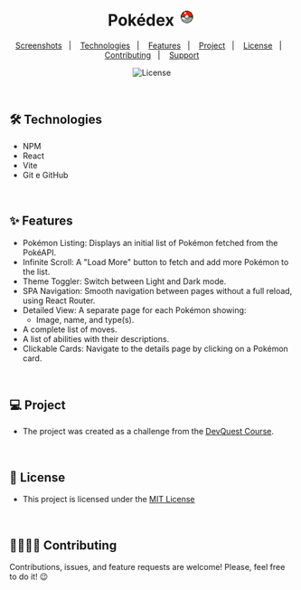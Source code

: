 <h1 align="center"> Pokédex <img src="./src/img/pokeball-success.gif"></h1>

<p align="center">  
  <a href="#-screenshots">Screenshots</a>&nbsp;&nbsp;&nbsp;|&nbsp;&nbsp;&nbsp;
  <a href="#-technologies">Technologies</a>&nbsp;&nbsp;&nbsp;|&nbsp;&nbsp;&nbsp;
  <a href="#-features">Features</a>&nbsp;&nbsp;&nbsp;|&nbsp;&nbsp;&nbsp;
  <a href="#-project">Project</a>&nbsp;&nbsp;&nbsp;|&nbsp;&nbsp;&nbsp;
  <a href="#-license">License</a>&nbsp;&nbsp;&nbsp;|&nbsp;&nbsp;&nbsp;
  <a href="#-contributing">Contributing</a>&nbsp;&nbsp;&nbsp;|&nbsp;&nbsp;&nbsp;
  <a href="#support">Support</a>  
</p>

<p align="center">
  <img alt="License" src="https://img.shields.io/static/v1?label=license&message=MIT&color=c920c9&labelColor=000000">
</p>

<br>

## 🛠 Technologies

- NPM
- React
- Vite
- Git e GitHub

<br>

## ✨ Features

- Pokémon Listing: Displays an initial list of Pokémon fetched from the PokéAPI.
- Infinite Scroll: A "Load More" button to fetch and add more Pokémon to the list.
- Theme Toggler: Switch between Light and Dark mode.
- SPA Navigation: Smooth navigation between pages without a full reload, using React Router.
- Detailed View: A separate page for each Pokémon showing:
  - Image, name, and type(s).
- A complete list of moves.
- A list of abilities with their descriptions.
- Clickable Cards: Navigate to the details page by clicking on a Pokémon card.

<br>

## 💻 Project

- The project was created as a challenge from the [DevQuest Course](https://cursos.devemdobro.com/).

<br>

## 📜 License

- This project is licensed under the [MIT License](https://choosealicense.com/licenses/mit/)

<br>

## 🫱🏻‍🫲🏻 Contributing

<p> Contributions, issues, and feature requests are welcome! Please, feel free to do it! 😉 </p>

<br>
